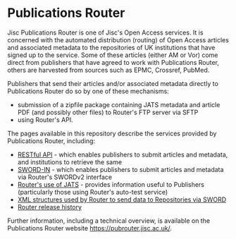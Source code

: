 # Publications Router #

Jisc Publications Router is one of Jisc's Open Access services.  It is concerned with the automated distribution (routing) of Open Access articles and associated metadata to the repositories of UK institutions that have signed up to the service.  Some of these articles (either AM or Vor) come direct from publishers that have agreed to work with Publications Router, others are harvested from sources such as EPMC, Crossref, PubMed.

Publishers that send their articles and/or associated metadata directly to Publications Router do so by one of these mechanisms:
* submission of a zipfile package containing JATS metadata and article PDF (and possibly other files) to Router's FTP server via SFTP 
* using Router's API.

The pages available in this repository describe the services provided by Publications Router, including:

* [RESTful API](./api/README.md) - which enables publishers to submit articles and metadata, and institutions to retrieve the same
* [SWORD-IN](./sword-in/README.md) - which enables publishers to submit articles and metadata via Router's SWORDv2 interface
* [Router's use of JATS](./JATS/README.md) - provides information useful to Publishers (particularly those using Router's auto-test service)
* [XML structures used by Router to send data to Repositories via SWORD ](./sword-out)
* [Router release history](./Release_History.md)

Further information, including a technical overview, is available on the Publications Router website https://pubrouter.jisc.ac.uk/.
